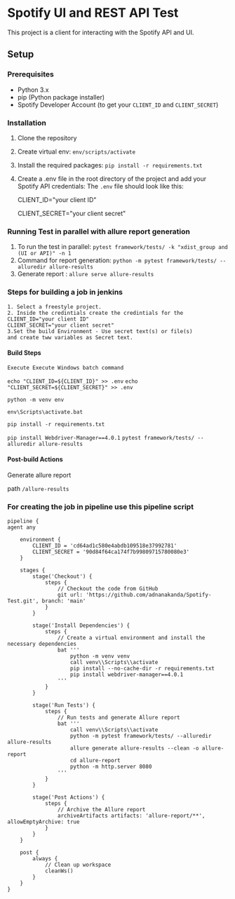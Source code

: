 # Spotify UI and REST API Test

This project is a client for interacting with the Spotify API and UI.

## Setup

### Prerequisites

- Python 3.x
- pip (Python package installer)
- Spotify Developer Account (to get your `CLIENT_ID` and `CLIENT_SECRET`)

### Installation

1. Clone the repository
2. Create virtual env: `env/scripts/activate`
2. Install the required packages: `pip install -r requirements.txt`
3. Create a .env file in the root directory of the project and add your Spotify API credentials:
  The `.env` file should look like this:

    CLIENT_ID="your client ID"

    CLIENT_SECRET="your client secret"

### Running Test in parallel with allure report generation
  1. To run the test in parallel: `pytest framework/tests/ -k "xdist_group and (UI or API)" -n 1`
  2. Command for report generation: `python -m pytest framework/tests/ --alluredir allure-results`
  3. Generate report : `allure serve allure-results`

### Steps for building a job in jenkins
    1. Select a freestyle project.
    2. Inside the credintials create the credintials for the  
    CLIENT_ID="your client ID"
    CLIENT_SECRET="your client secret"
    3.Set the build Environment - Use secret text(s) or file(s)
    and create tww variables as Secret text.
#### Build Steps
    Execute Execute Windows batch command
`echo "CLIENT_ID=${CLIENT_ID}" >> .env`
`echo "CLIENT_SECRET=${CLIENT_SECRET}" >> .env`

`python -m venv env`

`env\Scripts\activate.bat`

`pip install -r requirements.txt`

`pip install Webdriver-Manager==4.0.1`
`pytest framework/tests/ --alluredir allure-results `

#### Post-build Actions
Generate allure report 

path `/allure-results`

### For creating the job in pipeline use this pipeline script
    pipeline {
    agent any

        environment {
            CLIENT_ID = 'cd64ad1c580e4abdb109518e37992781'
            CLIENT_SECRET = '90d84f64ca174f7b99809715780080e3'
        }
        
        stages {
            stage('Checkout') {
                steps {
                    // Checkout the code from GitHub
                    git url: 'https://github.com/adnanakanda/Spotify-Test.git', branch: 'main'
                }
            }
        
            stage('Install Dependencies') {
                steps {
                    // Create a virtual environment and install the necessary dependencies
                    bat '''
                        python -m venv venv
                        call venv\\Scripts\\activate
                        pip install --no-cache-dir -r requirements.txt
                        pip install webdriver-manager==4.0.1
                    '''
                }
            }
        
            stage('Run Tests') {
                steps {
                    // Run tests and generate Allure report
                    bat '''
                        call venv\\Scripts\\activate
                        python -m pytest framework/tests/ --alluredir allure-results
                        allure generate allure-results --clean -o allure-report
                        cd allure-report
                        python -m http.server 8080
                    '''
                }
            }
        
            stage('Post Actions') {
                steps {
                    // Archive the Allure report
                    archiveArtifacts artifacts: 'allure-report/**', allowEmptyArchive: true
                }
            }
        }
        
        post {
            always {
                // Clean up workspace
                cleanWs()
            }
        }
    }

    